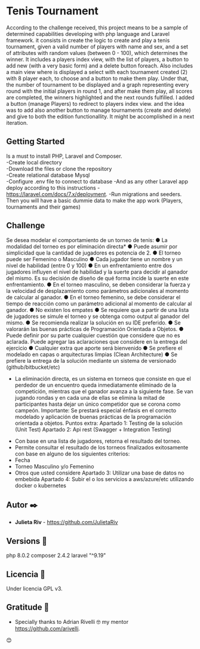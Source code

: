 # Tenis Tournament

According to the challenge received, this project means to be a sample of determined capabilities developing with php language and Laravel framework.
it consists in create the logic to create and play a tenis tournament, given a valid number of players with name and sex, and a set of attributes with random values (between 0 - 100), which determines the winner.
It includes a players index view, with the list of players, a button to add new (with a very basic form) and a delete button foreach. 
Also includes a main view where is displayed a select with each tournament created (2) with 8 player each, to choose and a button to make them play. Under that, the number of tournament to be displayed and a graph representing every round with the initial players in round 1, and after make them play, all scores are completed, the winners highlighted and the next rounds fulfilled. I added a button (manage Players) to redirect to players index view. and the idea was to add also another button to manage tournaments (create and delete) and give to both the edition functionallity. It might be accomplished in a next iteration.


## Getting Started 

Is a must to install PHP, Laravel and Composer.<br>
-Create local directory <br>
-Download the files or clone the repository <br>
-Create relational database Mysql <br>
-Configure .env file to connect to database 
-And as any other Laravel app deploy according to this instructions -https://laravel.com/docs/7.x/deployment.
-Run migrations and seeders.
Then you will have a basic dummie data to make the app work
(Players, tournaments and their games)


## Challenge 

Se desea modelar el comportamiento de un torneo de tenis:
● La modalidad del torneo es por eliminación directa*
● Puede asumir por simplicidad que la cantidad de jugadores es potencia de 2.
● El torneo puede ser Femenino o Masculino
● Cada jugador tiene un nombre y un nivel de habilidad (entre 0 y 100)
● En un enfrentamiento entre dos jugadores influyen el nivel de habilidad y la suerte para
decidir al ganador del mismo. Es su decisión de diseño de qué forma incide la suerte en
este enfrentamiento.
● En el torneo masculino, se deben considerar la fuerza y la velocidad de desplazamiento
como parámetros adicionales al momento de calcular al ganador.
● En el torneo femenino, se debe considerar el tiempo de reacción como un parámetro
adicional al momento de calcular al ganador.
● No existen los empates
● Se requiere que a partir de una lista de jugadores se simule el torneo y se obtenga
como output al ganador del mismo.
● Se recomienda realizar la solución en su IDE preferido.
● Se valorarán las buenas prácticas de Programación Orientada a Objetos.
● Puede definir por su parte cualquier cuestión que considere que no es aclarada. Puede
agregar las aclaraciones que considere en la entrega del ejercicio
● Cualquier extra que aporte será bienvenido
● Se prefiere el modelado en capas o arquitecturas limpias (Clean Architecture)
● Se prefiere la entrega de la solución mediante un sistema de versionado
(github/bitbucket/etc)
* La eliminación directa, es un sistema en torneos que consiste en que el perdedor de un
encuentro queda inmediatamente eliminado de la competición, mientras que el ganador
avanza a la siguiente fase. Se van jugando rondas y en cada una de ellas se elimina la
mitad de participantes hasta dejar un único competidor que se corona como campeón.
Importante: Se prestará especial énfasis en el correcto modelado y aplicación de buenas
prácticas de la programación orientada a objetos.
Puntos extra:
Apartado 1: Testing de la solución (Unit Test)
Apartado 2: Api rest (Swagger + Integration Testing)

- Con base en una lista de jugadores, retorna el resultado del torneo.
- Permite consultar el resultado de los torneos finalizados exitosamente con
base en alguno de los siguientes criterios:
- Fecha
- Torneo Masculino y/o Femenino
- Otros que usted considere
Apartado 3: Utilizar una base de datos no embebida
Apartado 4: Subir el o los servicios a aws/azure/etc utilizando docker o kubernetes


## Autor ✒️

* **Julieta Riv** - https://github.com/JulietaRiv


## Versions 📌

php 8.0.2
composer 2.4.2
laravel "^9.19"


## Licencia 📄

Under licencia GPL v3.


## Gratitude 🎁

* Specially thanks to Adrian Rivelli 🤓 my mentor https://github.com/arivelli.

 😊
